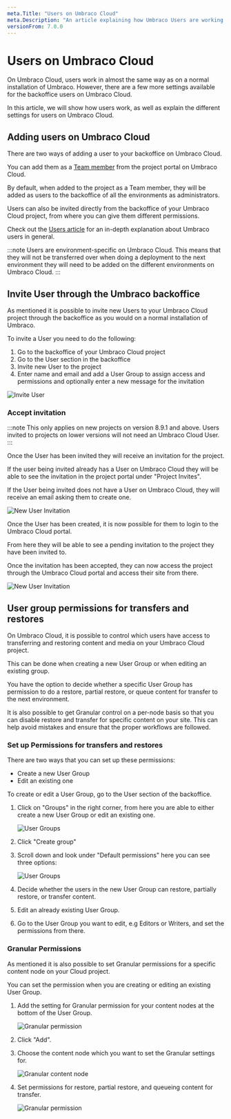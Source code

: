 ```yaml
---
meta.Title: "Users on Umbraco Cloud"
meta.Description: "An article explaining how Umbraco Users are working on Umbraco Cloud."
versionFrom: 7.0.0
---
```


# Users on Umbraco Cloud

On Umbraco Cloud, users work in almost the same way as on a normal installation of Umbraco. However, there are a few more settings available for the backoffice users on Umbraco Cloud.

In this article, we will show how users work, as well as explain the different settings for users on Umbraco Cloud.

## Adding users on Umbraco Cloud

There are two ways of adding a user to your backoffice on Umbraco Cloud.

You can add them as a [Team member](../Team-Members/) from the project portal on Umbraco Cloud.

By default, when added to the project as a Team member, they will be added as users to the backoffice of all the environments as administrators.

Users can also be invited directly from the backoffice of your Umbraco Cloud project, from where you can give them different permissions.

Check out the [Users article](../../../Getting-Started/Data/Users/) for an in-depth explanation about Umbraco users in general.

:::note
Users are environment-specific on Umbraco Cloud. This means that they will not be transferred over when doing a deployment to the next environment they will need to be added on the different environments on Umbraco Cloud.
:::

## Invite User through the Umbraco backoffice

As mentioned it is possible to invite new Users to your Umbraco Cloud project through the backoffice as you would on a normal installation of Umbraco.

To invite a User you need to do the following:

1. Go to the backoffice of your Umbraco Cloud project
2. Go to the User section in the backoffice
3. Invite new User to the project
4. Enter name and email and add a User Group to assign access and permissions and optionally enter a new message for the invitation

![Invite User](images/invite_user.png)

### Accept invitation

:::note
This only applies on new projects on version 8.9.1 and above.
Users invited to projects on lower versions will not need an Umbraco Cloud User.
:::

Once the User has been invited they will receive an invitation for the project.

If the user being invited already has a User on Umbraco Cloud they will be able to see the invitation in the project portal under "Project Invites".

If the User being invited does not have a User on Umbraco Cloud, they will receive an email asking them to create one.

 ![New User Invitation](images/New_user.png)

 Once the User has been created, it is now possible for them to login to the Umbraco Cloud portal.

 From here they will be able to see a pending invitation to the project they have been invited to.

 Once the invitation has been accepted, they can now access the project through the Umbraco Cloud portal and access their site from there.

  ![New User Invitation](images/Project_overview.png)

## User group permissions for transfers and restores

On Umbraco Cloud, it is possible to control which users have access to transferring and restoring content and media on your Umbraco Cloud project.

This can be done when creating a new User Group or when editing an existing group.

You have the option to decide whether a specific User Group has permission to do a restore, partial restore, or queue content for transfer to the next environment.

It is also possible to get Granular control on a per-node basis so that you can disable restore and transfer for specific content on your site. This can help avoid mistakes and ensure that the proper workflows are followed.

### Set up Permissions for transfers and restores

There are two ways that you can set up these permissions:

- Create a new User Group
- Edit an existing one

To create or edit a User Group, go to the User section of the backoffice.

1. Click on "Groups" in the right corner, from here you are able to either create a new User Group or edit an existing one.

    ![User Groups](images/Users.png)

2. Click "Create group"
3. Scroll down and look under "Default permissions" here you can see three options:

    ![User Groups](images/default_permisions.png)

4. Decide whether the users in the new User Group can restore, partially restore, or transfer content.

5. Edit an already existing User Group.

6. Go to the User Group you want to edit, e.g Editors or Writers, and set the permissions from there.

### Granular Permissions

As mentioned it is also possible to set Granular permissions for a specific content node on your Cloud project.

You can set the permission when you are creating or editing an existing User Group.

1. Add the setting for Granular permission for your content nodes at the bottom of the User Group.

    ![Granular permission](images/Granular.png)

2. Click "Add".

3. Choose the content node which you want to set the Granular settings for.

    ![Granular content node](images/Granular_node.png)

4. Set permissions for restore, partial restore, and queueing content for transfer.

    ![Granular permission](images/Granular_permission.png)
